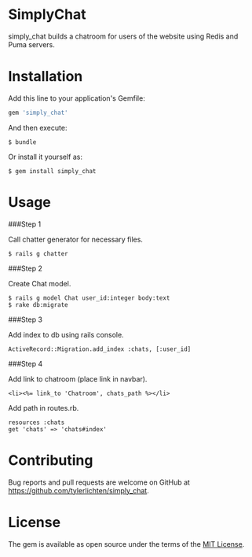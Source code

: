 # SimplyChat

simply_chat builds a chatroom for users of the website using Redis and Puma servers.

# Installation

Add this line to your application's Gemfile:

```ruby
gem 'simply_chat'
```

And then execute:

    $ bundle

Or install it yourself as:

    $ gem install simply_chat

# Usage

###Step 1

Call chatter generator for necessary files.

	$ rails g chatter

###Step 2

Create Chat model.

	$ rails g model Chat user_id:integer body:text    
	$ rake db:migrate

###Step 3

Add index to db using rails console.

	ActiveRecord::Migration.add_index :chats, [:user_id]

###Step 4

Add link to chatroom (place link in navbar).

	<li><%= link_to 'Chatroom', chats_path %></li>

Add path in routes.rb.

	resources :chats
	get 'chats' => 'chats#index'

# Contributing

Bug reports and pull requests are welcome on GitHub at https://github.com/tylerlichten/simply_chat.

# License

The gem is available as open source under the terms of the [MIT License](http://opensource.org/licenses/MIT).

